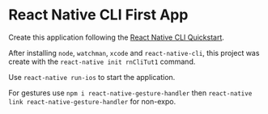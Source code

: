# React Native CLI First App

Create this application following the
[React Native CLI Quickstart](https://facebook.github.io/react-native/docs/getting-started).

After installing `node`, `watchman`, `xcode` and `react-native-cli`, this
project was create with the `react-native init rnCliTut1` command.

Use `react-native run-ios` to start the application.

For gestures use `npm i react-native-gesture-handler` then
`react-native link react-native-gesture-handler` for non-expo.
